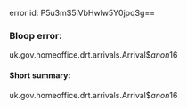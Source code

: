 error id: P5u3mS5iVbHwlw5Y0jpqSg==
### Bloop error:

uk.gov.homeoffice.drt.arrivals.Arrival$$anon$16
#### Short summary: 

uk.gov.homeoffice.drt.arrivals.Arrival$$anon$16